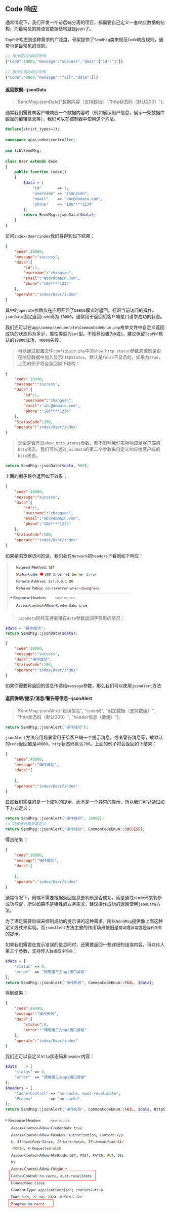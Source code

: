 ## Code 响应

通常情况下，我们开发一个前后端分离的项目，都需要自己定义一套响应数据的结构，而最常见的跨语言数据结构就是json了。

`TopPHP`考虑到这种需求的广泛度，骨架提供了`SendMsg`类来规范`Code`响应规则，通常也是最常见的规则。

```js
// 操作成功的响应示例
{"code":10000,"message":"success","data":{"id":"1"}}

// 操作失败的响应示例
{"code":40000,"message":"fail","data":[]}
```

#### 返回数据--jsonData

> SendMsg::jsonData\("数据内容（支持数组）","http状态码（默认200）"\);

通常我们需要向客户端响应一个数据内容时（例如展示用户信息，展示一条数据库数据的编辑信息等），我们可以在控制器中使用这个方法。

```php
declare(strict_types=1);

namespace app\index\controller;

use lib\SendMsg;

class User extends Base
{
    public function index()
    {
        $data = [
            "id"       => 1,
            "username" => "zhangsan",
            "email"    => "abc@domain.com",
            "phone"    => "186****1234"
        ];
        return SendMsg::jsonData($data);
    }
}
```

访问`index/User/index`我们将得到如下结果：

```json
{
    "code":10000,
    "message":"success",
    "data":{
        "id":1,
        "username":"zhangsan",
        "email":"abc@domain.com",
        "phone":"186****1234"
    },
    "operate":"index/User/index"
}
```

其中的`operate`参数仅在应用开启了`DEBUG`模式时返回，标识当前访问的操作。`jsonData`固定返回`code`码为 `10000`，通常用于返回给客户端接口请求成功的状态。

我们还可以在`app\common\enumerate\CommonCodeEnum.php`枚举文件中自定义返回成功的状态码为多少，属性类型为`int`型。不推荐设置为`0`或`1`，建议保留`TopPHP`默认的`10000`成功，`40000`失败。

> 可以通过配置文件`config\app.php`中的`show_http_status`参数来控制是否在响应数据中加入显示`httpStatus`。默认是`false`不显示的，如果为`true`，上面的例子将会返回如下结构：

```json
{
    "code":10000,
    "message":"success",
    "data":{
        "id":1,
        "username":"zhangsan",
        "email":"abc@domain.com",
        "phone":"186****1234"
    },
    "StatusCode":200,
    "operate":"index/User/index"
}
```

> 无论是否开启`show_http_status`参数，都不影响我们实际响应给客户端的`http`状态。我们可以通过`jsonData`的第二个参数来自定义响应给客户端的`http`状态。

```php
return SendMsg::jsonData($data, 500);
```
上面的例子将会返回如下效果：

```json
{
    "code":10000,
    "message":"success",
    "data":{
        "id":1,
        "username":"zhangsan",
        "email":"abc@domain.com",
        "phone":"186****1234"
    },
    "StatusCode":500,
    "operate":"index/User/index"
}
```
如果是浏览器访问的话，我们会在`Network`的`headers`下看到如下响应：

![code 500](/assets/500.png)

> `jsonData`同样支持直接在`data`参数返回字符串的情况：

```php
$data = "操作成功";
return SendMsg::jsonData($data);
```
```json
{
    "code":10000,
    "message":"success",
    "data":"操作成功",
    "StatusCode":200,
    "operate":"index/User/index"
}
```

如果你需要将返回的信息传递给`message`参数，那么我们可以使用`jsonAlert`方法

#### 返回弹层/提示/消息/警告等信息--jsonAlert

> SendMsg::jsonAlert\("错误信息", "code码", "附加数据（支持数组）", "http状态码（默认200）", "header信息（数组）"\);

```php
return SendMsg::jsonAlert("操作成功");
```

`jsonAlert`方法应用场景常用于给客户端一个提示消息，或者警告消息等，故默认的`code`返回值是`40000`，`http`状态码默认`200`。上面的例子将会返回如下结果：

```json
{
    "code":40000,
    "message":"操作成功",
    "data":[

    ],
    "operate":"index/User/index"
}
```

显然我们需要的是一个成功的提示，而不是一个异常的提示，所以我们可以通过如下方式定义：

```php
return SendMsg::jsonAlert("操作成功", 10000);
// 或者通过枚举类定义
return SendMsg::jsonAlert("操作成功", CommonCodeEnum::SUCCESS);
```

得到结果：

```json
{
    "code":10000,
    "message":"操作成功",
    "data":[

    ],
    "operate":"index/User/index"
}
```

通常情况下，前端不需要根据返回信息去判断是否成功，而是通过code码来判断成功与否，所以如果不是特殊的业务需求，建议操作成功的返回使用`jsonData`方法。

为了满足需要后端来控制成功的提示语的这种需求，所以`SendMsg`提供像上面这种定义方式来实现。而`jsonAlert`方法主要的作用场景依旧是`错误`或`异常`或是`操作失败`的提示。

如果我们需要在提示错误的信息同时，还需要返回一些详细的错误内容，可以传入第三个参数，支持传入`数组`或`字符串`：

```php
$data = [
    "status" => 0,
    "error"  => "调用第三方api接口异常"
];
return SendMsg::jsonAlert("操作失败", CommonCodeEnum::FAIL, $data);
```

得到结果：

```json
{
    "code":40000,
    "message":"操作失败",
    "data":{
        "status":0,
        "error":"调用第三方api接口异常"
    },
    "operate":"index/User/index"
}
```

我们还可以自定义`http`状态码和`header`内容：

```php
$data    = [
    "status" => 0,
    "error"  => "调用第三方api接口异常"
];
$headers = [
    "Cache-Control" => "no-cache, must-revalidate",
    "Pragma"        => "no-cache"
];
return SendMsg::jsonAlert("操作失败", CommonCodeEnum::FAIL, $data, HttpStatusEnum::SERVER_ERROR, $headers);
```

![code header](/assets/header.png)